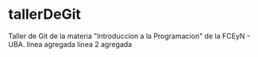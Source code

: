 # tallerDeGit

Taller de Git de la materia "Introduccion a la Programacion" de la FCEyN - UBA.
linea agregada
linea 2 agregada
